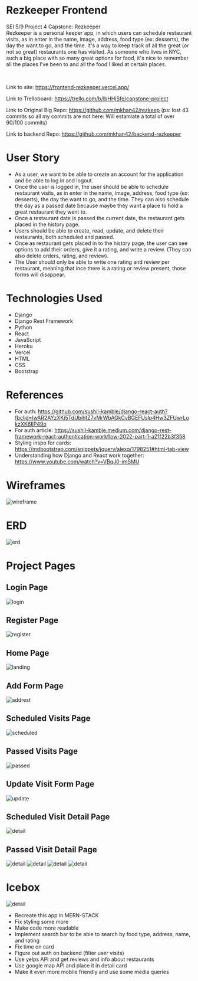 # Rezkeeper Frontend
SEI 5/9 Project 4 Capstone: Rezkeeper  </br>
Rezkeeper is a personal keeper app, in which users can schedule restaurant visits, as in enter in the name, image, address, food type (ex: desserts), the day the want to go, and the time. It's a way to keep track of all the great (or not so great) restaurants one has visited. As someone who lives in NYC, such a big place with so many great options for food, it's nice to remember all the places I've been to and all the food I liked at certain places.

</br>

Link to site: https://frontend-rezkeeper.vercel.app/

Link to Trelloboard: https://trello.com/b/lbHHjSfe/capstone-project

Link to Original Big Repo: https://github.com/mkhan42/rezkeep (ps: lost 43 commits so all my commits are not here: Will estamiate a total of over 90/100 commits)

Link to backend Repo: https://github.com/mkhan42/backend-rezkeeper

# User Story
- As a user, we want to be able to create an account for the application and be able to log in and logout.
- Once the user is logged in, the user should be able to schedule restaurant visits, as in enter in the name, image, address, food type (ex: desserts), the day the want to go, and the time. They can also schedule the day as a passed date because maybe they want a place to hold a great restaurant they went to.
- Once a restaurant date is passed the current date, the restaurant gets placed in the history page.
- Users should be able to create, read, update, and delete their restaurants, both scheduled and passed.
- Once as restaurant gets placed in to the history page, the user can see options to add their orders, give it a rating, and write a review. (They can also delete orders, rating, and review).
- The User should only be able to write one rating and review per restaurant, meaning that ince there is a rating or review present, those forms will disappear.

# Technologies Used
- Django
- Django Rest Framework
- Python
- React
- JavaScript
- Heroku
- Vercel
- HTML
- CSS
- Bootstrap

# References
- For auth: https://github.com/sushil-kamble/django-react-auth?fbclid=IwAR2AYzXKi5TdUbihtZ7vMrWbAGkCvBGEFUslp4Hw3ZFUwrLokzXK6IlP49o
- For auth article: https://sushil-kamble.medium.com/django-rest-framework-react-authentication-workflow-2022-part-1-a21f22b3f358
- Styling inspo for cards: https://mdbootstrap.com/snippets/jquery/alexq/1798251#html-tab-view
- Understanding how Django and React work together: https://www.youtube.com/watch?v=VBqJ0-imSMU

# Wireframes
![wireframe](./images/Wirefram4.jpg)

# ERD
![erd](./images/ERD4.jpg)

# Project Pages

## Login Page 
![login](./images/login.png)

## Register Page
![register](./images/register.png)

## Home Page
![landing](./images/landing.png)

## Add Form Page
![addrest](./images/addrest.png)

## Scheduled Visits Page
![scheduled](./images/scheduled.png)

## Passed Visits Page
![passed](./images/passed.png)

## Update Visit Form Page
![update](./images/updatevisit.png)

## Scheduled Visit Detail Page
![detail](./images/scheduleddetail.png)

## Passed Visit Detail Page
![detail](./images/passed1.png)
![detail](./images/passed2.png)
![detail](./images/passed3.png)
![detail](./images/passed4.png)

# Icebox
![detail](./images/trelloboard.png)
- Recreate this app in MERN-STACK
- Fix styling some more
- Make code more readable
- Implement search bar to be able to search by food type, address, name, and rating
- Fix time on card
- Figure out auth on backend (filter user visits)
- Use yelps API and get reviews and info about restaurants
- Use google map API and place it in detail card
- Make it even more mobile friendly and use some media queries
